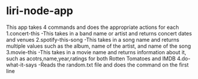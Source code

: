 # liri-node-app
This app takes 4 commands and does the appropriate actions for each 
1.concert-this
  -This takes in a band name or artist and returns concert dates and venues
2.spotify-this-song
  -This takes in a song name and returns multiple values such as the album, name of the artist, and name of the song
3.movie-this
 -This takes in a movie name and returns information about it, such as acotrs,name,year,ratings for both Rotten Tomatoes and IMDB
4.do-what-it-says
 -Reads the random.txt file and does the command on the first line
 
